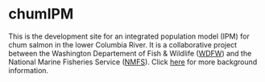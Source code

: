 # chumIPM
This is the development site for an integrated population model (IPM) for chum salmon in the lower Columbia River. It is a collaborative project between the Washington Departement of Fish & Wildlife ([WDFW](https://wdfw.wa.gov/)) and the National Marine Fisheries Service ([NMFS](https://www.nwfsc.noaa.gov/)). Click [here](https://mdscheuerell.github.io/chumIPM/) for more background information.
